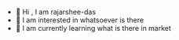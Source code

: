 - 👋 Hi , I am rajarshee-das
- 👀 I am interested in whatsoever is there
- 🌱 I am currently learning what is there in market

<!---
rajarshee-das/rajarshee-das is a ✨ special ✨ repository because its `README.md` (this file) appears on your GitHub profile.
You can click the Preview link to take a look at your changes.
--->
